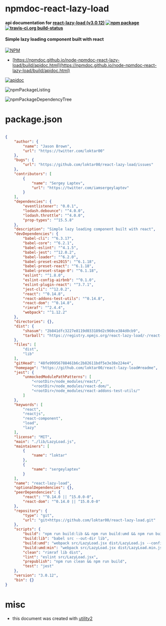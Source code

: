 # npmdoc-react-lazy-load

#### api documentation for  [react-lazy-load (v3.0.12)](https://github.com/loktar00/react-lazy-load#readme)  [![npm package](https://img.shields.io/npm/v/npmdoc-react-lazy-load.svg?style=flat-square)](https://www.npmjs.org/package/npmdoc-react-lazy-load) [![travis-ci.org build-status](https://api.travis-ci.org/npmdoc/node-npmdoc-react-lazy-load.svg)](https://travis-ci.org/npmdoc/node-npmdoc-react-lazy-load)

#### Simple lazy loading component built with react

[![NPM](https://nodei.co/npm/react-lazy-load.png?downloads=true&downloadRank=true&stars=true)](https://www.npmjs.com/package/react-lazy-load)

- [https://npmdoc.github.io/node-npmdoc-react-lazy-load/build/apidoc.html](https://npmdoc.github.io/node-npmdoc-react-lazy-load/build/apidoc.html)

[![apidoc](https://npmdoc.github.io/node-npmdoc-react-lazy-load/build/screenCapture.buildCi.browser.%252Ftmp%252Fbuild%252Fapidoc.html.png)](https://npmdoc.github.io/node-npmdoc-react-lazy-load/build/apidoc.html)

![npmPackageListing](https://npmdoc.github.io/node-npmdoc-react-lazy-load/build/screenCapture.npmPackageListing.svg)

![npmPackageDependencyTree](https://npmdoc.github.io/node-npmdoc-react-lazy-load/build/screenCapture.npmPackageDependencyTree.svg)



# package.json

```json

{
    "author": {
        "name": "Jason Brown",
        "url": "https://twitter.com/loktar00"
    },
    "bugs": {
        "url": "https://github.com/loktar00/react-lazy-load/issues"
    },
    "contributors": [
        {
            "name": "Sergey Laptev",
            "url": "https://twitter.com/iamsergeylaptev"
        }
    ],
    "dependencies": {
        "eventlistener": "0.0.1",
        "lodash.debounce": "^4.0.0",
        "lodash.throttle": "^4.0.0",
        "prop-types": "^15.5.8"
    },
    "description": "Simple lazy loading component built with react",
    "devDependencies": {
        "babel-cli": "^6.3.17",
        "babel-core": "^6.2.1",
        "babel-eslint": "^4.1.5",
        "babel-jest": "^12.0.2",
        "babel-loader": "^6.2.0",
        "babel-preset-es2015": "^6.1.18",
        "babel-preset-react": "^6.1.18",
        "babel-preset-stage-0": "^6.1.18",
        "eslint": "^1.8.0",
        "eslint-config-airbnb": "^0.1.0",
        "eslint-plugin-react": "^3.7.1",
        "jest-cli": "^12.0.2",
        "react": "^0.14.8",
        "react-addons-test-utils": "^0.14.8",
        "react-dom": "^0.14.8",
        "rimraf": "^2.4.4",
        "webpack": "^1.12.2"
    },
    "directories": {},
    "dist": {
        "shasum": "2b841dfc3227e8119d033189d2c960ce384d0cb9",
        "tarball": "https://registry.npmjs.org/react-lazy-load/-/react-lazy-load-3.0.12.tgz"
    },
    "files": [
        "dist",
        "lib"
    ],
    "gitHead": "48fe99956788461b6c2b82611bdf5e3e38e224e4",
    "homepage": "https://github.com/loktar00/react-lazy-load#readme",
    "jest": {
        "unmockedModulePathPatterns": [
            "<rootDir>/node_modules/react/",
            "<rootDir>/node_modules/react-dom/",
            "<rootDir>/node_modules/react-addons-test-utils/"
        ]
    },
    "keywords": [
        "react",
        "reactjs",
        "react-component",
        "load",
        "lazy"
    ],
    "license": "MIT",
    "main": "./lib/LazyLoad.js",
    "maintainers": [
        {
            "name": "loktar"
        },
        {
            "name": "sergeylaptev"
        }
    ],
    "name": "react-lazy-load",
    "optionalDependencies": {},
    "peerDependencies": {
        "react": "^0.14.0 || ^15.0.0-0",
        "react-dom": "^0.14.0 || ^15.0.0-0"
    },
    "repository": {
        "type": "git",
        "url": "git+https://github.com/loktar00/react-lazy-load.git"
    },
    "scripts": {
        "build": "npm run build:lib && npm run build:umd && npm run build:umd:min",
        "build:lib": "babel src --out-dir lib",
        "build:umd": "webpack src/LazyLoad.jsx dist/LazyLoad.js --config webpack.config.development.js",
        "build:umd:min": "webpack src/LazyLoad.jsx dist/LazyLoad.min.js --config webpack.config.production.js",
        "clean": "rimraf lib dist",
        "lint": "eslint src/LazyLoad.jsx",
        "prepublish": "npm run clean && npm run build",
        "test": "jest"
    },
    "version": "3.0.12",
    "bin": {}
}
```



# misc
- this document was created with [utility2](https://github.com/kaizhu256/node-utility2)
